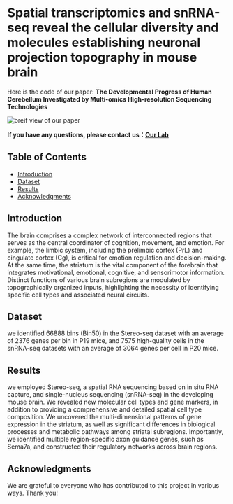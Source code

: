 # Spatial transcriptomics and snRNA-seq reveal the cellular diversity and molecules establishing neuronal projection topography in mouse brain


Here is the code of our paper: **The Developmental Progress of Human Cerebellum Investigated by Multi-omics High-resolution Sequencing Technologies**

![breif view of our paper](./picture1/picture1_00.png)


**If you have any questions, please contact us：**[**Our Lab**](http://english.genetics.cas.cn/people/faculty/index_20424.html?json=http://sourcedb.genetics.cas.cn/yw/people/peop/faculty/200907/t20090721_2130952.json)



## Table of Contents
- [Introduction](#introduction)
- [Dataset](#dataset)
- [Results](#results)
- [Acknowledgments](#acknowledgments)

## Introduction

The brain comprises a complex network of interconnected regions that serves as the central coordinator of cognition, movement, and emotion. For example, the limbic system, including the prelimbic cortex (PrL) and cingulate cortex (Cg), is critical for emotion regulation and decision-making. At the same time, the striatum is the vital component of the forebrain that integrates motivational, emotional, cognitive, and sensorimotor information. Distinct functions of various brain subregions are modulated by topographically organized inputs, highlighting the necessity of identifying specific cell types and associated neural circuits.


## Dataset
we identified 66888 bins (Bin50) in the Stereo-seq dataset with an average of 2376 genes per bin in P19 mice, and 7575 high-quality cells in the snRNA-seq datasets with an average of 3064 genes per cell in P20 mice.


## Results
we employed Stereo-seq, a spatial RNA sequencing based on in situ RNA capture, and single-nucleus sequencing (snRNA-seq) in the developing mouse brain. We revealed new molecular cell types and gene markers, in addition to providing a comprehensive and detailed spatial cell type composition. We uncovered the multi-dimensional patterns of gene expression in the striatum, as well as significant differences in biological processes and metabolic pathways among striatal subregions. Importantly, we identified multiple region-specific axon guidance genes, such as Sema7a, and constructed their regulatory networks across brain regions.


## Acknowledgments
We are grateful to everyone who has contributed to this project in various ways. Thank you!

